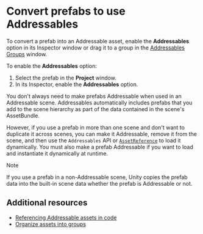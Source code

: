 # Convert prefabs to use Addressables

To convert a prefab into an Addressable asset, enable the __Addressables__ option in its Inspector window or drag it to a group in the [Addressables Groups](GroupsWindow.md) window.

To enable the **Addressables** option:

1. Select the prefab in the **Project** window.
1. In its Inspector, enable the **Addressables** option.

You don't always need to make prefabs Addressable when used in an Addressable scene. Addressables automatically includes prefabs that you add to the scene hierarchy as part of the data contained in the scene's AssetBundle.

However, if you use a prefab in more than one scene and don't want to duplicate it across scenes, you can make it Addressable, remove it from the scene, and then use the `Addressables` API or [`AssetReference`](AssetReferences.md) to load it dynamically. You must also make a prefab Addressable if you want to load and instantiate it dynamically at runtime.

> [!NOTE]
> If you use a prefab in a non-Addressable scene, Unity copies the prefab data into the built-in scene data whether the prefab is Addressable or not.

## Additional resources

* [Referencing Addressable assets in code](AssetReferences.md)
* [Organize assets into groups](groups-intro.md)
